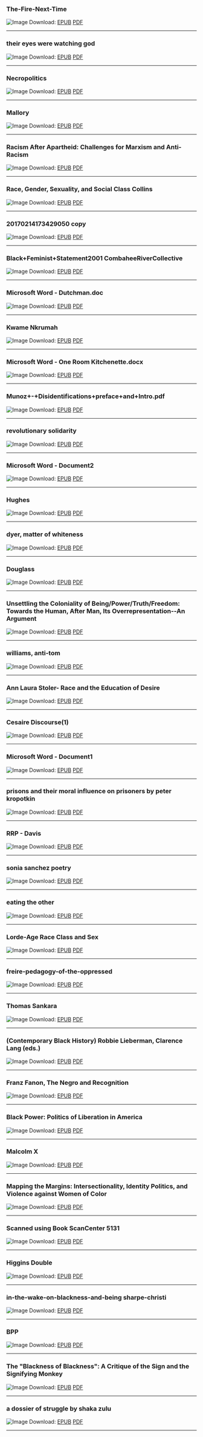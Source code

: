 
### The-Fire-Next-Time 
![Image](ebooks/The-Fire-Next-Time%20-%20Unknown.jpg)
Download: [EPUB](ebooks/The-Fire-Next-Time%20-%20Unknown.epub) [PDF](ebooks/The-Fire-Next-Time%20-%20Unknown.pdf)

---


### their eyes were watching god 
![Image](ebooks/their%20eyes%20were%20watching%20god%20-%20Unknown.jpg)
Download: [EPUB](ebooks/their%20eyes%20were%20watching%20god%20-%20Unknown.epub) [PDF](ebooks/their%20eyes%20were%20watching%20god%20-%20Unknown.pdf)

---


### Necropolitics 
![Image](ebooks/Necropolitics%20-%20Libby%20Meintjes.jpg)
Download: [EPUB](ebooks/Necropolitics%20-%20Libby%20Meintjes.epub) [PDF](ebooks/Necropolitics%20-%20Libby%20Meintjes.pdf)

---


### Mallory 
![Image](ebooks/Mallory%20-%20Of%20Dogs%20%26%20Men%201962.jpg)
Download: [EPUB](ebooks/Mallory%20-%20Of%20Dogs%20%26%20Men%201962.epub) [PDF](ebooks/Mallory%20-%20Of%20Dogs%20%26%20Men%201962.pdf)

---


### Racism After Apartheid: Challenges for Marxism and Anti-Racism 
![Image](ebooks/Racism%20After%20Apartheid_%20Challenges%20for%20Marxism%20and%20Anti-Racism%20-%20Vishwas%20Satgar.jpg)
Download: [EPUB](ebooks/Racism%20After%20Apartheid_%20Challenges%20for%20Marxism%20and%20Anti-Racism%20-%20Vishwas%20Satgar.epub) [PDF](ebooks/Racism%20After%20Apartheid_%20Challenges%20for%20Marxism%20and%20Anti-Racism%20-%20Vishwas%20Satgar.pdf)

---


### Race, Gender, Sexuality, and Social Class Collins 
![Image](ebooks/Race%2C%20Gender%2C%20Sexuality%2C%20and%20Social%20Class%20Collins%20-%20Unknown.jpg)
Download: [EPUB](ebooks/Race%2C%20Gender%2C%20Sexuality%2C%20and%20Social%20Class%20Collins%20-%20Unknown.epub) [PDF](ebooks/Race%2C%20Gender%2C%20Sexuality%2C%20and%20Social%20Class%20Collins%20-%20Unknown.pdf)

---


### 20170214173429050 copy 
![Image](ebooks/20170214173429050%20copy%20-%20Unknown.jpg)
Download: [EPUB](ebooks/20170214173429050%20copy%20-%20Unknown.epub) [PDF](ebooks/20170214173429050%20copy%20-%20Unknown.pdf)

---


### Black+Feminist+Statement2001 CombaheeRiverCollective 
![Image](ebooks/Black_Feminist_Statement2001%20CombaheeRiverCollective%20-%20Unknown.jpg)
Download: [EPUB](ebooks/Black_Feminist_Statement2001%20CombaheeRiverCollective%20-%20Unknown.epub) [PDF](ebooks/Black_Feminist_Statement2001%20CombaheeRiverCollective%20-%20Unknown.pdf)

---


### Microsoft Word - Dutchman.doc 
![Image](ebooks/Microsoft%20Word%20-%20Dutchman.doc%20-%20Carl%20Brucker.jpg)
Download: [EPUB](ebooks/Microsoft%20Word%20-%20Dutchman.doc%20-%20Carl%20Brucker.epub) [PDF](ebooks/Microsoft%20Word%20-%20Dutchman.doc%20-%20Carl%20Brucker.pdf)

---


### Kwame Nkrumah 
![Image](ebooks/Kwame%20Nkrumah%20-%20Class%20Struggle%20in%20Africa-International%20Publishers%20%281971%29.jpg)
Download: [EPUB](ebooks/Kwame%20Nkrumah%20-%20Class%20Struggle%20in%20Africa-International%20Publishers%20%281971%29.epub) [PDF](ebooks/Kwame%20Nkrumah%20-%20Class%20Struggle%20in%20Africa-International%20Publishers%20%281971%29.pdf)

---


### Microsoft Word - One Room Kitchenette.docx 
![Image](ebooks/Microsoft%20Word%20-%20One%20Room%20Kitchenette.docx%20-%20Jeremy%20Riel.jpg)
Download: [EPUB](ebooks/Microsoft%20Word%20-%20One%20Room%20Kitchenette.docx%20-%20Jeremy%20Riel.epub) [PDF](ebooks/Microsoft%20Word%20-%20One%20Room%20Kitchenette.docx%20-%20Jeremy%20Riel.pdf)

---


### Munoz+-+Disidentifications+preface+and+Intro.pdf 
![Image](ebooks/Munoz_-_Disidentifications_preface_and_Intro.pdf%20-%20Unknown.jpg)
Download: [EPUB](ebooks/Munoz_-_Disidentifications_preface_and_Intro.pdf%20-%20Unknown.epub) [PDF](ebooks/Munoz_-_Disidentifications_preface_and_Intro.pdf%20-%20Unknown.pdf)

---


### revolutionary solidarity 
![Image](ebooks/revolutionary%20solidarity%20-%20Unknown.jpg)
Download: [EPUB](ebooks/revolutionary%20solidarity%20-%20Unknown.epub) [PDF](ebooks/revolutionary%20solidarity%20-%20Unknown.pdf)

---


### Microsoft Word - Document2 
![Image](ebooks/Microsoft%20Word%20-%20Document2%20-%20What%20the%20Muslims%20Want.jpg)
Download: [EPUB](ebooks/Microsoft%20Word%20-%20Document2%20-%20What%20the%20Muslims%20Want.epub) [PDF](ebooks/Microsoft%20Word%20-%20Document2%20-%20What%20the%20Muslims%20Want.pdf)

---


### Hughes 
![Image](ebooks/Hughes%20-%20Let%20America.jpg)
Download: [EPUB](ebooks/Hughes%20-%20Let%20America.epub) [PDF](ebooks/Hughes%20-%20Let%20America.pdf)

---


### dyer, matter of whiteness 
![Image](ebooks/dyer%2C%20matter%20of%20whiteness%20-%20Unknown.jpg)
Download: [EPUB](ebooks/dyer%2C%20matter%20of%20whiteness%20-%20Unknown.epub) [PDF](ebooks/dyer%2C%20matter%20of%20whiteness%20-%20Unknown.pdf)

---


### Douglass 
![Image](ebooks/Douglass%20-%20What%20to%20a%20slave.jpg)
Download: [EPUB](ebooks/Douglass%20-%20What%20to%20a%20slave.epub) [PDF](ebooks/Douglass%20-%20What%20to%20a%20slave.pdf)

---


### Unsettling the Coloniality of Being/Power/Truth/Freedom: Towards the Human, After Man, Its Overrepresentation--An Argument 
![Image](ebooks/Unsettling%20the%20Coloniality%20of%20Being_Power_Truth_Freedom_%20Toward%20After%20Man%2C%20Its%20Overrepresentation--An%20Argument%20-%20Sylvia%20Wynter.jpg)
Download: [EPUB](ebooks/Unsettling%20the%20Coloniality%20of%20Being_Power_Truth_Freedom_%20Toward%20After%20Man%2C%20Its%20Overrepresentation--An%20Argument%20-%20Sylvia%20Wynter.epub) [PDF](ebooks/Unsettling%20the%20Coloniality%20of%20Being_Power_Truth_Freedom_%20Toward%20After%20Man%2C%20Its%20Overrepresentation--An%20Argument%20-%20Sylvia%20Wynter.pdf)

---


### williams, anti-tom 
![Image](ebooks/williams%2C%20anti-tom%20-%20Unknown.jpg)
Download: [EPUB](ebooks/williams%2C%20anti-tom%20-%20Unknown.epub) [PDF](ebooks/williams%2C%20anti-tom%20-%20Unknown.pdf)

---


### Ann Laura Stoler- Race and the Education of Desire 
![Image](ebooks/Ann%20Laura%20Stoler-%20Race%20and%20the%20Education%20of%20Desire%20-%20Unknown.jpg)
Download: [EPUB](ebooks/Ann%20Laura%20Stoler-%20Race%20and%20the%20Education%20of%20Desire%20-%20Unknown.epub) [PDF](ebooks/Ann%20Laura%20Stoler-%20Race%20and%20the%20Education%20of%20Desire%20-%20Unknown.pdf)

---


### Cesaire Discourse(1) 
![Image](ebooks/Cesaire%20Discourse%281%29%20-%20Unknown.jpg)
Download: [EPUB](ebooks/Cesaire%20Discourse%281%29%20-%20Unknown.epub) [PDF](ebooks/Cesaire%20Discourse%281%29%20-%20Unknown.pdf)

---


### Microsoft Word - Document1 
![Image](ebooks/Microsoft%20Word%20-%20Document1%20-%20Owner.jpg)
Download: [EPUB](ebooks/Microsoft%20Word%20-%20Document1%20-%20Owner.epub) [PDF](ebooks/Microsoft%20Word%20-%20Document1%20-%20Owner.pdf)

---


### prisons and their moral influence on prisoners by peter kropotkin 
![Image](ebooks/prisons%20and%20their%20moral%20influence%20on%20prisoners%20by%20peter%20kropotkin%20-%20Unknown.jpg)
Download: [EPUB](ebooks/prisons%20and%20their%20moral%20influence%20on%20prisoners%20by%20peter%20kropotkin%20-%20Unknown.epub) [PDF](ebooks/prisons%20and%20their%20moral%20influence%20on%20prisoners%20by%20peter%20kropotkin%20-%20Unknown.pdf)

---


### RRP - Davis 
![Image](ebooks/RRP%20-%20Davis%20-%20Strange%20Fruit.jpg)
Download: [EPUB](ebooks/RRP%20-%20Davis%20-%20Strange%20Fruit.epub) [PDF](ebooks/RRP%20-%20Davis%20-%20Strange%20Fruit.pdf)

---


### sonia sanchez poetry 
![Image](ebooks/sonia%20sanchez%20poetry%20-%20Unknown.jpg)
Download: [EPUB](ebooks/sonia%20sanchez%20poetry%20-%20Unknown.epub) [PDF](ebooks/sonia%20sanchez%20poetry%20-%20Unknown.pdf)

---


### eating the other 
![Image](ebooks/eating%20the%20other%20-%20Unknown.jpg)
Download: [EPUB](ebooks/eating%20the%20other%20-%20Unknown.epub) [PDF](ebooks/eating%20the%20other%20-%20Unknown.pdf)

---


### Lorde-Age Race Class and Sex 
![Image](ebooks/Lorde-Age%20Race%20Class%20and%20Sex%20-%20Unknown.jpg)
Download: [EPUB](ebooks/Lorde-Age%20Race%20Class%20and%20Sex%20-%20Unknown.epub) [PDF](ebooks/Lorde-Age%20Race%20Class%20and%20Sex%20-%20Unknown.pdf)

---


### freire-pedagogy-of-the-oppressed 
![Image](ebooks/freire-pedagogy-of-the-oppressed%20-%20Unknown.jpg)
Download: [EPUB](ebooks/freire-pedagogy-of-the-oppressed%20-%20Unknown.epub) [PDF](ebooks/freire-pedagogy-of-the-oppressed%20-%20Unknown.pdf)

---


### Thomas Sankara 
![Image](ebooks/Thomas%20Sankara%20-%20Women%27s%20Liberation%20%26%20the%20African%20Freedom%20Struggle%20%281990%2C%20Pathfinder%20Press%29.jpg)
Download: [EPUB](ebooks/Thomas%20Sankara%20-%20Women%27s%20Liberation%20%26%20the%20African%20Freedom%20Struggle%20%281990%2C%20Pathfinder%20Press%29.epub) [PDF](ebooks/Thomas%20Sankara%20-%20Women%27s%20Liberation%20%26%20the%20African%20Freedom%20Struggle%20%281990%2C%20Pathfinder%20Press%29.pdf)

---


### (Contemporary Black History) Robbie Lieberman, Clarence Lang (eds.) 
![Image](ebooks/%28Contemporary%20Black%20History%29%20Robbie%20Lieberman%2C%20Clarence%20Lang%20%28evement%20_Another%20Side%20of%20the%20Story_-Palgrave%20Macmillan%20US%20%282009%29.jpg)
Download: [EPUB](ebooks/%28Contemporary%20Black%20History%29%20Robbie%20Lieberman%2C%20Clarence%20Lang%20%28evement%20_Another%20Side%20of%20the%20Story_-Palgrave%20Macmillan%20US%20%282009%29.epub) [PDF](ebooks/%28Contemporary%20Black%20History%29%20Robbie%20Lieberman%2C%20Clarence%20Lang%20%28evement%20_Another%20Side%20of%20the%20Story_-Palgrave%20Macmillan%20US%20%282009%29.pdf)

---


### Franz Fanon, The Negro and Recognition 
![Image](ebooks/Franz%20Fanon%2C%20The%20Negro%20and%20Recognition%20-%20Unknown.jpg)
Download: [EPUB](ebooks/Franz%20Fanon%2C%20The%20Negro%20and%20Recognition%20-%20Unknown.epub) [PDF](ebooks/Franz%20Fanon%2C%20The%20Negro%20and%20Recognition%20-%20Unknown.pdf)

---


### Black Power: Politics of Liberation in America 
![Image](ebooks/Black%20Power_%20Politics%20of%20Liberation%20in%20America%20-%20Charles%20Hamilton%20%26%20Kwame%20Ture.jpg)
Download: [EPUB](ebooks/Black%20Power_%20Politics%20of%20Liberation%20in%20America%20-%20Charles%20Hamilton%20%26%20Kwame%20Ture.epub) [PDF](ebooks/Black%20Power_%20Politics%20of%20Liberation%20in%20America%20-%20Charles%20Hamilton%20%26%20Kwame%20Ture.pdf)

---


### Malcolm X 
![Image](ebooks/Malcolm%20X%20-%20The%20Ballot%20or%20the%20Bullet.jpg)
Download: [EPUB](ebooks/Malcolm%20X%20-%20The%20Ballot%20or%20the%20Bullet.epub) [PDF](ebooks/Malcolm%20X%20-%20The%20Ballot%20or%20the%20Bullet.pdf)

---


### Mapping the Margins: Intersectionality, Identity Politics, and Violence against Women of Color 
![Image](ebooks/Mapping%20the%20Margins_%20Intersectionality%2C%20Identity%20Politics%2C%20and%20Violence%20against%20Women%20of%20Color%20-%20Unknown.jpg)
Download: [EPUB](ebooks/Mapping%20the%20Margins_%20Intersectionality%2C%20Identity%20Politics%2C%20and%20Violence%20against%20Women%20of%20Color%20-%20Unknown.epub) [PDF](ebooks/Mapping%20the%20Margins_%20Intersectionality%2C%20Identity%20Politics%2C%20and%20Violence%20against%20Women%20of%20Color%20-%20Unknown.pdf)

---


### Scanned using Book ScanCenter 5131 
![Image](ebooks/Scanned%20using%20Book%20ScanCenter%205131%20-%20The%20Right%20to%20Self-Determination%20of%20the%20Negro%20People.jpg)
Download: [EPUB](ebooks/Scanned%20using%20Book%20ScanCenter%205131%20-%20The%20Right%20to%20Self-Determination%20of%20the%20Negro%20People.epub) [PDF](ebooks/Scanned%20using%20Book%20ScanCenter%205131%20-%20The%20Right%20to%20Self-Determination%20of%20the%20Negro%20People.pdf)

---


### Higgins Double 
![Image](ebooks/Higgins%20Double%20-%20Unknown.jpg)
Download: [EPUB](ebooks/Higgins%20Double%20-%20Unknown.epub) [PDF](ebooks/Higgins%20Double%20-%20Unknown.pdf)

---


### in-the-wake-on-blackness-and-being sharpe-christi 
![Image](ebooks/in-the-wake-on-blackness-and-being%20sharpe-christi%20-%20Zamzar.jpg)
Download: [EPUB](ebooks/in-the-wake-on-blackness-and-being%20sharpe-christi%20-%20Zamzar.epub) [PDF](ebooks/in-the-wake-on-blackness-and-being%20sharpe-christi%20-%20Zamzar.pdf)

---


### BPP 
![Image](ebooks/BPP%20-%2010%20Point%20Plan%20Rules.jpg)
Download: [EPUB](ebooks/BPP%20-%2010%20Point%20Plan%20Rules.epub) [PDF](ebooks/BPP%20-%2010%20Point%20Plan%20Rules.pdf)

---


### The "Blackness of Blackness": A Critique of the Sign and the Signifying Monkey 
![Image](ebooks/Blackness%20of%20Blackness__%20A%20Critique%20of%20the%20Sign%20and%20the%20Signifying%20Monkey%2C%20The%20-%20Unknown.jpg)
Download: [EPUB](ebooks/Blackness%20of%20Blackness__%20A%20Critique%20of%20the%20Sign%20and%20the%20Signifying%20Monkey%2C%20The%20-%20Unknown.epub) [PDF](ebooks/Blackness%20of%20Blackness__%20A%20Critique%20of%20the%20Sign%20and%20the%20Signifying%20Monkey%2C%20The%20-%20Unknown.pdf)

---


### a dossier of struggle by shaka zulu 
![Image](ebooks/dossier%20of%20struggle%20by%20shaka%20zulu%2C%20a%20-%20Unknown.jpg)
Download: [EPUB](ebooks/dossier%20of%20struggle%20by%20shaka%20zulu%2C%20a%20-%20Unknown.epub) [PDF](ebooks/dossier%20of%20struggle%20by%20shaka%20zulu%2C%20a%20-%20Unknown.pdf)

---

